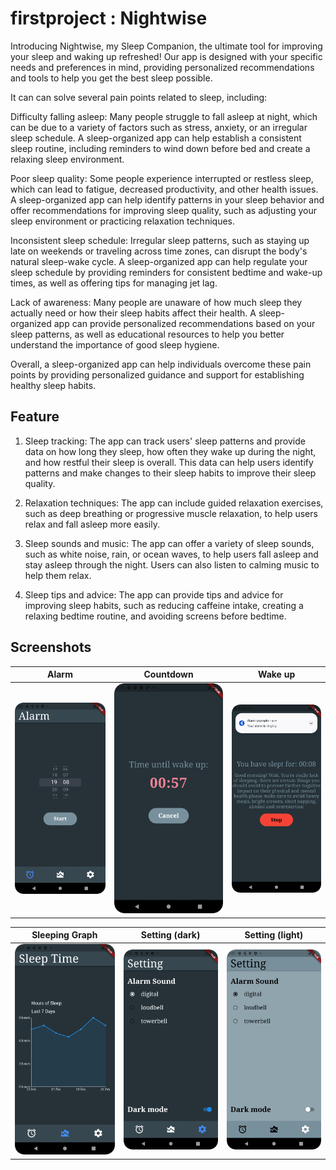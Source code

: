 # firstproject : Nightwise

Introducing Nightwise, my Sleep Companion, the ultimate tool for improving your sleep and waking up refreshed!
Our app is designed with your specific needs and preferences in mind, providing personalized recommendations 
and tools to help you get the best sleep possible.

It can can solve several pain points related to sleep, including:

Difficulty falling asleep: Many people struggle to fall asleep at night, which can be due to a variety of factors such as stress, anxiety, or an irregular sleep schedule. A sleep-organized app can help establish a consistent sleep routine, including reminders to wind down before bed and create a relaxing sleep environment.

Poor sleep quality: Some people experience interrupted or restless sleep, which can lead to fatigue, decreased productivity, and other health issues. A sleep-organized app can help identify patterns in your sleep behavior and offer recommendations for improving sleep quality, such as adjusting your sleep environment or practicing relaxation techniques.

Inconsistent sleep schedule: Irregular sleep patterns, such as staying up late on weekends or traveling across time zones, can disrupt the body's natural sleep-wake cycle. A sleep-organized app can help regulate your sleep schedule by providing reminders for consistent bedtime and wake-up times, as well as offering tips for managing jet lag.

Lack of awareness: Many people are unaware of how much sleep they actually need or how their sleep habits affect their health. A sleep-organized app can provide personalized recommendations based on your sleep patterns, as well as educational resources to help you better understand the importance of good sleep hygiene.

Overall, a sleep-organized app can help individuals overcome these pain points by providing personalized guidance and support for establishing healthy sleep habits.
 
## Feature

1. Sleep tracking: The app can track users' sleep patterns and provide data on how long they sleep, how often they wake up during the night, and how restful their sleep is overall. This data can help users identify patterns and make changes to their sleep habits to improve their sleep quality.

2. Relaxation techniques: The app can include guided relaxation exercises, such as deep breathing or progressive muscle relaxation, to help users relax and fall asleep more easily.

3. Sleep sounds and music: The app can offer a variety of sleep sounds, such as white noise, rain, or ocean waves, to help users fall asleep and stay asleep through the night. Users can also listen to calming music to help them relax.

4. Sleep tips and advice: The app can provide tips and advice for improving sleep habits, such as reducing caffeine intake, creating a relaxing bedtime routine, and avoiding screens before bedtime.

## Screenshots

|              Alarm              |                Countdown                |              Wake up              |
|:-------------------------------:|:---------------------------------------:|:---------------------------------:|
| ![Alarm](screenshots/alarm.png) | ![Countdown](screenshots/countdown.png) | ![Wakeup](screenshots/wakeup.png) |

|               Sleeping Graph                |                Setting (dark)                 |                 Setting (light)                 |
|:-------------------------------------------:|:---------------------------------------------:|:-----------------------------------------------:|
| ![Sleep_Graph](screenshots/sleep_graph.png) | ![setting dark](screenshots/setting_dark.png) | ![setting light](screenshots/setting_light.png) |